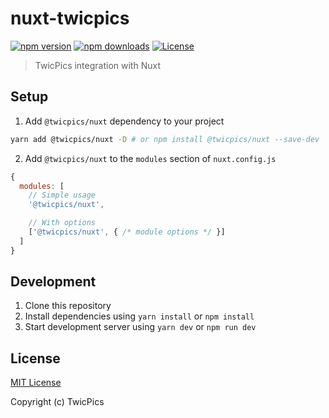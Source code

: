 # nuxt-twicpics

[![npm version][npm-version-src]][npm-version-href]
[![npm downloads][npm-downloads-src]][npm-downloads-href]
[![License][license-src]][license-href]

> TwicPics integration with Nuxt

## Setup

1. Add `@twicpics/nuxt` dependency to your project

```bash
yarn add @twicpics/nuxt -D # or npm install @twicpics/nuxt --save-dev
```

2. Add `@twicpics/nuxt` to the `modules` section of `nuxt.config.js`

```js
{
  modules: [
    // Simple usage
    '@twicpics/nuxt',

    // With options
    ['@twicpics/nuxt', { /* module options */ }]
  ]
}
```

## Development

1. Clone this repository
2. Install dependencies using `yarn install` or `npm install`
3. Start development server using `yarn dev` or `npm run dev`

## License

[MIT License](./LICENSE)

Copyright (c) TwicPics

<!-- Badges -->
[npm-version-src]: https://img.shields.io/npm/v/@twicpics/nuxt/latest.svg
[npm-version-href]: https://npmjs.com/package/@twicpics/nuxt

[npm-downloads-src]: https://img.shields.io/npm/dt/@twicpics/nuxt.svg
[npm-downloads-href]: https://npmjs.com/package/@twicpics/nuxt

[license-src]: https://img.shields.io/npm/l/@twicpics/nuxt.svg
[license-href]: https://npmjs.com/package/@twicpics/nuxt
